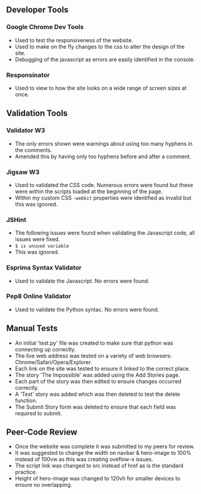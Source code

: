 ## Developer Tools

### Google Chrome Dev Tools

- Used to test the responsiveness of the website.
- Used to make on the fly changes to the css to alter the design of the site.
- Debugging of the javascript as errors are easily identified in the console.

### Responsinator

- Used to view to how the site looks on a wide range of screen sizes at once.

## Validation Tools

### Validator W3

- The only errors shown were warnings about using too many hyphens in the comments.
- Amended this by having only too hyphens before and after a comment.

### Jigsaw W3

- Used to validated the CSS code. Numerous errors were found but these were within the scripts loaded at the beginning of the page.
- Within my custom CSS `-webkit` properties were identified as invalid but this was ignored.

### JSHint 

- The following issues were found when validating the Javascript code, all issues were fixed.
- `$ is unused variable`
- This was ignored.

### Esprima Syntax Validator

- Used to validate the Javascript. No errors were found.

### Pep8 Online Validator

- Used to validate the Python syntac. No errors were found.

## Manual Tests

- An initial 'test.py' file was created to make sure that python was connecting up correctly.
- The live web address was tested on a variety of web browsers: Chrome/Safari/Opera/Explorer.
- Each link on the site was tested to ensure it linked to the correct place.
- The story 'The Impossible' was added using the Add Stories page.
- Each part of the story was then edited to ensure changes occurred correctly.
- A 'Test' story was added which was then deleted to test the delete function.
- The Submit Story form was deleted to ensure that each field was required to submit. 

## Peer-Code Review

- Once the website was complete it was submitted to my peers for review.
- It was suggested to change the width on navbar & hero-image to 100% instead of 100vw as this was creating oveflow-x issues.
- The script link was changed to src instead of href as is the standard practice.
- Height of hero-image was changed to 120vh for smaller devices to ensure no overlapping.